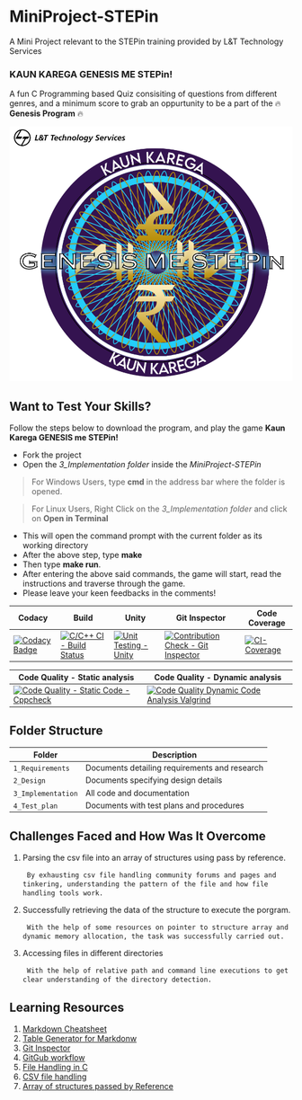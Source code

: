 # MiniProject-STEPin
A Mini Project relevant to the STEPin training provided by L&amp;T Technology Services

### KAUN KAREGA GENESIS ME STEPin! 
A fun C Programming based Quiz consisiting of questions from different genres, and a minimum score to grab an oppurtunity to be a part of the :fire: **Genesis                   Program** :fire:


![MiniProject Intro Photo](./1_Requirements/kkgms.png)
 
## Want to Test Your Skills?
Follow the steps below to download the program, and play the game __Kaun Karega GENESIS me STEPin!__
- Fork the project
- Open the *3_Implementation folder* inside the *MiniProject-STEPin*
> For Windows Users, type **cmd** in the address bar where the folder is opened.

> For Linux Users, Right Click on the *3_Implementation folder* and click on **Open in Terminal**
- This will open the command prompt with the current folder as its working directory
- After the above step, type **make**
- Then type **make run**.
- After entering the above said commands, the game will start, read the instructions and traverse through the game.
- Please leave your keen feedbacks in the comments!



| Codacy                                                                                                                                                                                                                                                                                   | Build                                                                                                                                                                                                  | Unity                                                                                                                                                                                               | Git Inspector                                                                                                                                                                                                                   | Code Coverage                                                                                                                                                                                          |
|------------------------------------------------------------------------------------------------------------------------------------------------------------------------------------------------------------------------------------------------------------------------------------------------|--------------------------------------------------------------------------------------------------------------------------------------------------------------------------------------------------------|-----------------------------------------------------------------------------------------------------------------------------------------------------------------------------------------------------|---------------------------------------------------------------------------------------------------------------------------------------------------------------------------------------------------------------------------------|--------------------------------------------------------------------------------------------------------------------------------------------------------------------------------------------------------|
| [![Codacy Badge](https://app.codacy.com/project/badge/Grade/1b619bacd8a048d9831adb38afdbb478)](https://www.codacy.com/gh/ParyaniSagar/MiniProject-STEPin/dashboard?utm_source=github.com&amp;utm_medium=referral&amp;utm_content=ParyaniSagar/MiniProject-STEPin&amp;utm_campaign=Badge_Grade) | [![C/C++ CI - Build Status](https://github.com/ParyaniSagar/MiniProject-STEPin/actions/workflows/c-cpp.yml/badge.svg)](https://github.com/ParyaniSagar/MiniProject-STEPin/actions/workflows/c-cpp.yml) | [![Unit Testing - Unity](https://github.com/ParyaniSagar/MiniProject-STEPin/actions/workflows/unity.yml/badge.svg)](https://github.com/ParyaniSagar/MiniProject-STEPin/actions/workflows/unity.yml) | [![Contribution Check - Git Inspector](https://github.com/ParyaniSagar/MiniProject-STEPin/actions/workflows/gitinspector.yml/badge.svg)](https://github.com/ParyaniSagar/MiniProject-STEPin/actions/workflows/gitinspector.yml) | [![CI-Coverage](https://github.com/ParyaniSagar/MiniProject-STEPin/actions/workflows/CI-coverage.yml/badge.svg)](https://github.com/ParyaniSagar/MiniProject-STEPin/actions/workflows/CI-coverage.yml) |

| Code Quality - Static analysis                                                                                                                                                                                             | Code Quality - Dynamic analysis                                                                                                                                                                                                                                          |
|----------------------------------------------------------------------------------------------------------------------------------------------------------------------------------------------------------------------------|--------------------------------------------------------------------------------------------------------------------------------------------------------------------------------------------------------------------------------------------------------------------------|
| [![Code Quality - Static Code - Cppcheck](https://github.com/ParyaniSagar/MiniProject-STEPin/actions/workflows/cppcheck.yml/badge.svg)](https://github.com/ParyaniSagar/MiniProject-STEPin/actions/workflows/cppcheck.yml) | [![Code Quality Dynamic Code Analysis Valgrind](https://github.com/ParyaniSagar/MiniProject-STEPin/actions/workflows/Code%20quality%20-%20Dynamic.yml/badge.svg)](https://github.com/ParyaniSagar/MiniProject-STEPin/actions/workflows/Code%20quality%20-%20Dynamic.yml) |


## Folder Structure
Folder             | Description
-------------------|----------------------------------------------
`1_Requirements`   | Documents detailing requirements and research
`2_Design`         | Documents specifying design details
`3_Implementation` | All code and documentation
`4_Test_plan`      | Documents with test plans and procedures




## Challenges Faced and How Was It Overcome

1. Parsing the csv file into an array of structures using pass by reference.
 
        By exhausting csv file handling community forums and pages and tinkering, understanding the pattern of the file and how file handling tools work.
2. Successfully retrieving the data of the structure to execute the porgram.
 
        With the help of some resources on pointer to structure array and dynamic memory allocation, the task was successfully carried out. 
3. Accessing files in different directories
 
        With the help of relative path and command line executions to get clear understanding of the directory detection.

## Learning Resources
1. [Markdown Cheatsheet](https://github.com/adam-p/markdown-here/wiki/Markdown-Cheatsheet)
2. [Table Generator for Markdonw](https://www.tablesgenerator.com/markdown_tables)
3. [Git Inspector](https://github.com/ejwa/gitinspector.git)
4. [GitGub workflow](https://docs.github.com/en/actions/learn-github-action)
5. [File Handling in C](https://www.geeksforgeeks.org/basics-file-handling-c/)
6. [CSV file handling](https://www.geeksforgeeks.org/relational-database-from-csv-files-in-c/)
7. [Array of structures passed by Reference](https://github.com/stepin654321/MiniProject_Template/tree/master/Example_Programs/programming_concpets/array_of_structures)


